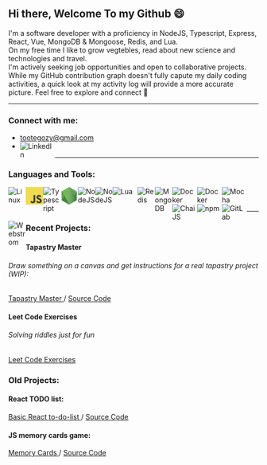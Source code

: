 ## Hi there, Welcome To my Github 😄

I'm a software developer with a proficiency in NodeJS, Typescript, Express, React, Vue, MongoDB & Mongoose, Redis, and Lua. <br />
On my free time I like to grow vegtebles, read about new science and technologies and travel. <br />
I'm actively seeking job opportunities and open to collaborative projects. <br />
While my GitHub contribution graph doesn't fully capute my daily coding activities, a quick look at my activity log will provide a more accurate picture. Feel free to explore and connect 🦡	 <br />



---
### Connect with me:

- tootegozy@gmail.com
- [<img align="left" alt="LinkedIn" width="70px" src="https://upload.wikimedia.org/wikipedia/commons/thumb/8/80/LinkedIn_Logo_2013.svg/1024px-LinkedIn_Logo_2013.svg.png">](https://www.linkedin.com/in/toot-egozy-b1971920b/)

---

### Languages and Tools:

[<img align="left" alt="Linux" width="35px" src="https://upload.wikimedia.org/wikipedia/commons/thumb/3/35/Tux.svg/250px-Tux.svg.png">](https://www.linux.org/)

[<img align="left" alt="JavaScript" width="35px" src="https://raw.githubusercontent.com/github/explore/80688e429a7d4ef2fca1e82350fe8e3517d3494d/topics/javascript/javascript.png">](https://javascript.info/intro)

[<img align="left" alt="Typescript" width="35px" src="https://upload.wikimedia.org/wikipedia/commons/thumb/4/4c/Typescript_logo_2020.svg/1200px-Typescript_logo_2020.svg.png">](https://www.typescriptlang.org/)

[<img align="left" alt="NodeJS" width="35px" src="https://raw.githubusercontent.com/github/explore/80688e429a7d4ef2fca1e82350fe8e3517d3494d/topics/nodejs/nodejs.png">](https://nodejs.org/en/)

[<img align="left" alt="NodeJS" width="35px" src="https://logos-download.com/wp-content/uploads/2016/09/React_logo_logotype_emblem-700x626.png">](https://react.dev/)

[<img align="left" alt="NodeJS" width="35px" src="https://upload.wikimedia.org/wikipedia/commons/9/95/Vue.js_Logo_2.svg">](https://vuejs.org/)

[<img align="left" alt="Lua" width="50px" src="https://upload.wikimedia.org/wikipedia/commons/thumb/c/cf/Lua-Logo.svg/1200px-Lua-Logo.svg.png">](https://www.lua.org/)

[<img align="left" alt="Redis" width="35px" src="https://avatars.githubusercontent.com/u/1529926?s=280&v=4">](https://redis.io/)

[<img align="left" alt="MongoDB" width="35px" src="https://infinapps.com/wp-content/uploads/2018/10/mongodb-logo.png">](https://www.mongodb.com/)

[<img align="left" alt="Docker" width="50px" src="https://www.docker.com/wp-content/uploads/2022/03/vertical-logo-monochromatic.png">](https://www.docker.com/)

[<img align="left" alt="Docker" width="50px" src="https://upload.wikimedia.org/wikipedia/commons/3/39/Kubernetes_logo_without_workmark.svg">](https://kubernetes.io/)

[<img align="left" alt="Mocha" width="50px" src="https://cdn.cdnlogo.com/logos/m/95/mocha.svg">](https://mochajs.org/)

[<img align="left" alt="ChaiJS" width="50px" src="https://avatars.githubusercontent.com/u/1515293?s=280&v=4">](https://www.chaijs.com/)

[<img align="left" alt="npm" width="50px" src="https://www.tomsquest.com/img/posts/2018-10-02-better-npm-ing/npm_logo.png">](https://www.npmjs.com/)

[<img align="left" alt="GitLab" width="50px" src="https://about.gitlab.com/images/press/press-kit-icon.svg">](https://about.gitlab.com/)

[<img align="left" alt="Webstrom" width="35px" src="https://upload.wikimedia.org/wikipedia/commons/thumb/c/c0/WebStorm_Icon.svg/768px-WebStorm_Icon.svg.png?20210315203338">](https://www.jetbrains.com/webstorm/)


<br />
<br />

---

### Recent Projects:

#### Tapastry Master 
###### Draw something on a canvas and get instructions for a real tapastry project (WIP): 
[Tapastry Master ](https://tapastry-master-js.netlify.app)
/
[ Source Code ](https://github.com/TootEgozy/tapastry-master-html)

#### Leet Code Exercises
###### Solving riddles just for fun 
[Leet Code Exercises](https://github.com/TootEgozy/Leet-Code-Exercises)

### Old Projects:

#### React TODO list: 
[Basic React to-do-list ](https://condescending-lumiere-156838.netlify.app/)
/
[ Source Code](https://github.com/TootEgozy/React-To-Do-List)

#### JS memory cards game: 
[Memory Cards ](https://clever-heyrovsky-61259a.netlify.app/)
/
[ Source Code](https://github.com/TootEgozy/Memory-Cards)

